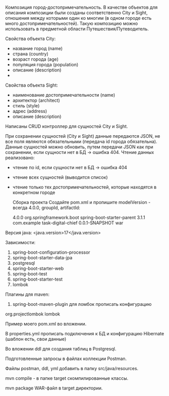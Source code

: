 Композиция город-достопримечательность. В качестве объектов для описания композиции были созданы соответственно City и Sight, отношения между которыми один ко многим (в одном городе есть много достопримечательностей).
Такую композицию можно использовать в предметной области Путешествия/Путеводитель.

Свойства объекта City:
-  название город (name)
-  страна (country)
-  возраст города (age)
-  популяция города (population)
-  описание (description)
- 
Свойства объекта Sight:
-  наименование достопримечательности (name)
-  архитектор (architect)
-  стиль (style)
-  адрес (address)
-  описание (description)
  
Написаны CRUD контроллер для сущностей City и Sight. 

При сохранении сущностей (City и Sight) данные передаются JSON, не все поля являются обязательными (передача id города обязательна).
Данные сущностей можно обновить, путем передачи JSON как при сохранении, если сущности нет в БД -> ошибка 404.
Чтение данных реализовано:
- чтение по id, если сущности нет в БД -> ошибка 404
- чтение всех сущностей (выводится список)
- чтение только тех достопримечательностей, которые находятся в конкретном городе

  Сборка проекта
Создайте pom.xml и пропишите modelVersion - всегда 4.0.0, groupId, artifactId:

    <modelVersion>4.0.0</modelVersion>
    <parent>
        <groupId>org.springframework.boot</groupId>
        <artifactId>spring-boot-starter-parent</artifactId>
        <version>3.1.1</version>
        <relativePath/> <!-- lookup parent from repository -->
    </parent>
    <groupId>com.example</groupId>
    <artifactId>task-digital-chief</artifactId>
    <version>0.0.1-SNAPSHOT</version>
    <packaging>war</packaging>

Версия java:
    <properties>
        <java.version>17</java.version>
    </properties>

Зависимости:
1. spring-boot-configuration-processor
2. spring-boot-starter-data-jpa
3. postgresql
4. spring-boot-starter-web
5. spring-boot-test
6. spring-boot-starter-test
7. lombok
   
Плагины для maven:
1. spring-boot-maven-plugin
   для ломбок прописать конфигурацию
<configuration>
    <excludes>
        <exclude>
            <groupId>org.projectlombok</groupId>
            <artifactId>lombok</artifactId>
        </exclude>
    </excludes>
</configuration>

Пример моего pom.xml во вложении.

В properties.yml прописать подключения к БД и конфигурацию Hibernate (шаблон есть, свои данные)

Во вложении ddl для создания таблиц в Postgresql. 

Подготовленные запросы в файлах коллекции Postman.

Файлы postman, ddl, yml добавить в папку src/java/resources.

mvn compile - в папке target скомпилированные классы.

mvn package WAR-файл в target директории.


